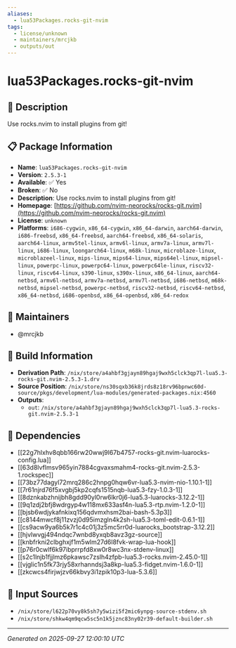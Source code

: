 ```yaml
---
aliases:
  - lua53Packages.rocks-git-nvim
tags:
  - license/unknown
  - maintainers/mrcjkb
  - outputs/out
---
```


# lua53Packages.rocks-git-nvim

## 📝 Description

Use rocks.nvim to install plugins from git!

## 📋 Package Information

- **Name**: `lua53Packages.rocks-git-nvim`
- **Version**: `2.5.3-1`
- **Available**: ✅ Yes
- **Broken**: ✅ No
- **Description**: Use rocks.nvim to install plugins from git!
- **Homepage**: [https://github.com/nvim-neorocks/rocks-git.nvim](https://github.com/nvim-neorocks/rocks-git.nvim)
- **License**: `unknown`
- **Platforms**: `i686-cygwin`, `x86_64-cygwin`, `x86_64-darwin`, `aarch64-darwin`, `i686-freebsd`, `x86_64-freebsd`, `aarch64-freebsd`, `x86_64-solaris`, `aarch64-linux`, `armv5tel-linux`, `armv6l-linux`, `armv7a-linux`, `armv7l-linux`, `i686-linux`, `loongarch64-linux`, `m68k-linux`, `microblaze-linux`, `microblazeel-linux`, `mips-linux`, `mips64-linux`, `mips64el-linux`, `mipsel-linux`, `powerpc-linux`, `powerpc64-linux`, `powerpc64le-linux`, `riscv32-linux`, `riscv64-linux`, `s390-linux`, `s390x-linux`, `x86_64-linux`, `aarch64-netbsd`, `armv6l-netbsd`, `armv7a-netbsd`, `armv7l-netbsd`, `i686-netbsd`, `m68k-netbsd`, `mipsel-netbsd`, `powerpc-netbsd`, `riscv32-netbsd`, `riscv64-netbsd`, `x86_64-netbsd`, `i686-openbsd`, `x86_64-openbsd`, `x86_64-redox`
## 👥 Maintainers

- @mrcjkb


## 🔧 Build Information

- **Derivation Path**: `/nix/store/a4ahbf3gjayn89hgaj9wxh5clck3qp7l-lua5.3-rocks-git.nvim-2.5.3-1.drv`
- **Source Position**: `/nix/store/ns30sqxb36k8jrds8z18rv96bpnwc60d-source/pkgs/development/lua-modules/generated-packages.nix:4560`
- **Outputs**:
  - `out`:  `/nix/store/a4ahbf3gjayn89hgaj9wxh5clck3qp7l-lua5.3-rocks-git.nvim-2.5.3-1`

## 🔗 Dependencies

- [[22g7hlxhv8qbb166rw20wwj9l67b4757-rocks-git.nvim-luarocks-config.lua]]
- [[63d8lvflmsv965yin7884cgvaxsmahm4-rocks-git.nvim-2.5.3-1.rockspec]]
- [[73bz77dagyl72mrq286c2hnpg0hqw6vr-lua5.3-nvim-nio-1.10.1-1]]
- [[7r61njrd76f5xvgbj5kp2cqfs1515nqb-lua5.3-fzy-1.0.3-1]]
- [[8dznkabzhnijbh8gdd90yl0rw6lkr0j6-lua5.3-luarocks-3.12.2-1]]
- [[9q1zdj2bfj8wdrgyp4w118mx633asf4n-lua5.3-rtp.nvim-1.2.0-1]]
- [[bjsb6wdjykafnkixq156qdvmxhsm2bai-bash-5.3p3]]
- [[c8144mwcf8j11zvzj0d95imzgln4k2sh-lua5.3-toml-edit-0.6.1-1]]
- [[cs9acw9ya6b5k7r1c4c01j3z5mc5rr0d-luarocks_bootstrap-3.12.2]]
- [[hjvlwvgj494ndqc7wnbd8yxqb8avz3gz-source]]
- [[knbfrkni2clbghxjf1m5wlm27d6l8fvk-wrap-lua-hook]]
- [[p76r0cwlf6k97ibprrpfd8xw0r8wc3nx-stdenv-linux]]
- [[s2c1lnjb1fjjlmz6pkawsc7zslh4zfpb-lua5.3-rocks.nvim-2.45.0-1]]
- [[vjglic1n5fk73rjy58xrhanndsj3a8kp-lua5.3-fidget.nvim-1.6.0-1]]
- [[zkcwcs4firjwjzv66kbvy3i1zpik10p3-lua-5.3.6]]

## 📁 Input Sources

- `/nix/store/l622p70vy8k5sh7y5wizi5f2mic6ynpg-source-stdenv.sh`
- `/nix/store/shkw4qm9qcw5sc5n1k5jznc83ny02r39-default-builder.sh`

---
*Generated on 2025-09-27 12:00:10 UTC*

